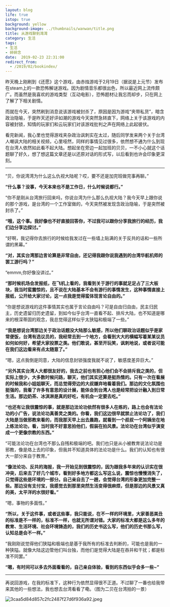 ```yaml
---
layout: blog
life: true
istop: true
background: yellow
background-image: ../thumbnails/wanwan/title.png
title: 从游戏聊到湾湾
category: 生活
tags:
- 生活
- 碎碎念
date:  2019-02-23 22:31:00
redirect_from:
  - /2019/02/bookindex/
---
```

昨天晚上刚刷到《还愿》这个游戏，由赤烛游戏于2月19日（据说是上元节）发布在steam上的一款恐怖解谜游戏。因为剧情音乐都很出色，所以最近网上流传颇广。而虽然是我喜欢的游戏类型（互动电影），恐怖题材让我忘而却步，只在网上了解了下相关剧情。

而就在今天，突然刷到消息说该游戏被封杀了，原因是因为游戏“夹带私货”，暗含政治隐喻，于是昨天还好评如潮的游戏今天突然急转直下，网络上关于该游戏的内容被封锁，知情的玩家们和云玩家们对该游戏批判之声在网络上此起彼伏。

看完新闻，我心里也觉得游戏夹杂政治讽刺实在太过，随后同学发来两个关于台湾人嘲讽大陆的相关视频，心里哑然，同样的事情见过很多，依然想不通为什么到现在台湾人依然如此看不起大陆。想起坐在旁边一起加班的贝贝，一不小心就这个话题聊了好久，想了想这篇文章还是以还原对话的形式写，以后看到也许会印象更深刻。

----

“贝，你说湾湾为什么这么仇视大陆呢？哎，要不还是加完班做完事再聊。”

**“什么事？没事，今天本来也不是工作日，什么时候说都行。”**

“你不是刚从台湾旅行回来吗，你说台湾为什么那么仇视大陆？我今天早上跟你说的那个游戏，是台湾的一个工作室做的，今天突然被发现含政治隐喻，于是突然被封杀了。”

**“哦，这个事。我好像也不好直接回答你，不过我可以跟你分享我旅行的经历，我们边分享边探讨。”**

“好啊，我记得你去旅行的时候给我发过在一些墙上贴满的关于反共的话和一些所谓的黑幕。”

**“对，其实台湾那边言论算是非常自由，还记得我跟你说我遇到的台湾华航机师的罢工游行吗？”**

“emmm,你好像没讲过。”

**“那时候机场会发报纸，在飞机上看的，我看到关于游行的事就足足占了三大板块，我当时蛮震惊的，且不说在大陆基本不会有游行的事情发生，这种事情直接上报纸，公开给大家讨论，这一点我是觉得蛮体现言论自由的。”**

“你是想说游戏的这件事情其实也属于言论自由吗？可是自由归自由，民主归民主，历史遗留归历史遗留，到如今似乎台湾一直看不起、排斥大陆，也不知道是哪来的根深蒂固的观念，我总觉得这样似乎太狭隘和极端了一些。”

**“我是想说台湾那边关于政治话题没大陆那么敏感，所以他们聊政治话题似乎是家常便饭，台湾有选议员的，我经常去到一个地方，会看到大大的横幅写着某某议员如何如何好，希望大家投票之类。他们敢说，甚至开玩笑，讽刺地说，或者说可能在我们这边看来有点太随意了。”**

“嗯，这点我倒是同意，大陆的信息封锁强度我就不说了，敏感度差异巨大。”

**“另外其实台湾人大都很友好的，我去之前也有担心他们会不会排斥我之类的，但实际上很少，大多数时候问路，聊天，他们其实还算是挺热情的。只有一次在看展的时候我和小姐姐聊天，而总觉得旁边的大叔嫌弃地看着我们。那边的文化氛围也挺强的，我看了许多有意思的设计展，能体会到台湾人也是经常把设计融入到日常生活。那边奶茶、冰淇淋是真的好吃，有机会一定要去吃。”**

**“也还有让我很震惊的事，就是那边法论功依然有很多人在练的，路上也会有法论功的小广告，说法论功真善灵之类的。你看，我们这边很早就禁止法论功了，我们大陆是当做邪教来看的，而我那天早上出去晨跑，就看到一个叔叔一个阿姨坐在地上练法论功，看，当时我不好意思拍他们，假装在拍风景。法论功在台湾似乎演变成一个更像宗教的东西。”**

“可能法论功在台湾也不那么自残和极端的吧。我们也只是从小被教育说法论功是邪教，像是烙上去的印象，但我并不知道具体的法论功是什么。我们的认知也有很大一部分来自于教育。”

**“像法论功、反共的海报，我一开始见到很震惊的，因为跟我多年来的认识实在很冲突，后来去了好几个城市，看到好多地方都这么写这么说，震惊也慢慢消失了，只觉得这些是环境的一部分。自己亲自去了一趟，会觉得台湾的形象更加完整一些。那边没有支付宝，我感觉去到那里突然生活变得很麻烦，但是那边的风景又真的美，太平洋的水很好看。”**

“嗯，事物的多面性。”

**“所以，关于这件事，或者这些事，我只能说，在不一样的环境里，大家善恶美丑的标准是不一样的，标准不一样，也就无所谓对错。大家的标准大都是这么多年的教育、生活环境、社会环境铸造的，我们的历史书这么写，他们的历史书那么写，认知总是会不一样。”**

“我刚刚说觉得他们狭隘和极端也是基于我所有的标准去判断的，可能也是我的一种狭隘。就像大陆这边管他们叫台独，而他们是觉得大陆是在吞并和干扰；都是标准不同罢。”

**“嗯，有时间可以多去外面看看的，自己亲自体验，看到的东西似乎会多一些~”**

---

再说回游戏，在我的标准下，这种行为依然显得很不正道。不过聊了一番也给我带来其他的一些想法，我也想去台湾看看了嘞。（图为二贝在台湾拍的一景）

![3caa5d84d857c2fc2487f27d6f936a92.jpeg](http://zhuangzhuangmiao.github.io/thumbnails/wanwan/d1.jpg)





